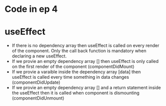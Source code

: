 # Code in ep 4

# useEffect

- If there is no dependency array then useEffect is called on every render of the component. Only the call back function is mandatory when declaring a new useEffect.
- If we provie an empty dependency array [] then useEffect is only called on the first render of the component (componentDidMount)
- If we provie a varaible inside the dependency array [data] then useEffect is called every time something in data changes (componentDidUpdate)
- If we provie an empty dependency array [] and a return statement inside the useEffect then it is called when component is dismounting (componentDidUnmount)
